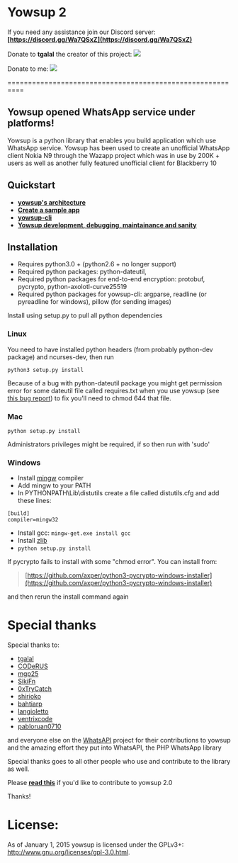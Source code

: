 # Yowsup 2

If you need any assistance join our Discord server: **[https://discord.gg/Wa7QSxZ](https://discord.gg/Wa7QSxZ)**

Donate to **tgalal** the creator of this project: <a href="https://www.paypal.com/cgi-bin/webscr?cmd=_s-xclick&hosted_button_id=Z9KKEUVYEY6BN" target="_blank"><img src="https://www.paypalobjects.com/en_US/i/btn/btn_donate_LG.gif" /></a>

Donate to me: <a href="https://www.paypal.com/cgi-bin/webscr?cmd=_s-xclick&hosted_button_id=HNCEHHKWG2E4J" target="_blank"><img src="https://www.paypalobjects.com/en_US/i/btn/btn_donate_LG.gif" /></a>


==========================================================

## Yowsup opened WhatsApp service under platforms!

Yowsup is a python library that enables you build application which use WhatsApp service. Yowsup has been used to create an unofficial WhatsApp client Nokia N9 through the Wazapp project which was in use by 200K + users as well as another fully featured unofficial client for Blackberry 10

## Quickstart

 * **[yowsup's architecture](https://github.com/tgalal/yowsup/wiki/Architecture)**
 * **[Create a sample app](https://github.com/tgalal/yowsup/wiki/Sample-Application)**
 * **[yowsup-cli](https://github.com/tgalal/yowsup/wiki/yowsup-cli-2.0)**
 * **[Yowsup development, debugging, maintainance and sanity](https://github.com/tgalal/yowsup/wiki/Yowsup-development,-debugging,-maintainance-and-sanity)**

## Installation

 - Requires python3.0 + (python2.6 + no longer support)
 - Required python packages: python-dateutil,
 - Required python packages for end-to-end encryption: protobuf, pycrypto, python-axolotl-curve25519
 - Required python packages for yowsup-cli: argparse, readline (or pyreadline for windows), pillow (for sending images)

Install using setup.py to pull all python dependencies

### Linux

You need to have installed python headers (from probably python-dev package) and ncurses-dev, then run
```
python3 setup.py install
```
Because of a bug with python-dateutil package you might get permission error for some dateutil file called requires.txt when you use yowsup (see [this bug report](https://bugs.launchpad.net/dateutil/+bug/1243202)) to fix you'll need to chmod 644 that file.

### Mac
```
python setup.py install
```
Administrators privileges might be required, if so then run with 'sudo'

### Windows

 - Install [mingw](http://www.mingw.org/) compiler
 - Add mingw to your PATH
 - In PYTHONPATH\Lib\distutils create a file called distutils.cfg and add these lines:

```
[build]
compiler=mingw32
```
 - Install gcc: ```mingw-get.exe install gcc```
 - Install [zlib](http://www.zlib.net/)
 - ```python setup.py install```

If pycrypto fails to install with some "chmod error". You can install from:

 > [https://github.com/axper/python3-pycrypto-windows-installer](https://github.com/axper/python3-pycrypto-windows-installer)

and then rerun the install command again

# Special thanks

Special thanks to:

- [tgalal](https://github.com/tgalal)
- [CODeRUS](https://github.com/CODeRUS)
- [mgp25](https://github.com/mgp25)
- [SikiFn](https://github.com/SikiFn)
- [0xTryCatch](https://github.com/0xTryCatch)
- [shirioko](https://github.com/shirioko)
- [bahtiarp](https://github.com/bahtiarp)
- [langioletto](https://github.com/langioletto)
- [ventrixcode](https://github.com/ventrixcode)
- [pabloruan0710](https://github.com/pabloruan0710)


and everyone else on the [WhatsAPI](https://github.com/mgp25/WhatsAPI-Official) project for their contributions to yowsup and the amazing effort they put into WhatsAPI, the PHP WhatsApp library

Special thanks goes to all other people who use and contribute to the library as well.

Please **[read this](https://github.com/tgalal/yowsup/wiki/Yowsup-development,-debugging,-maintainance-and-sanity)** if you'd like to contribute to yowsup 2.0

Thanks!


# License:

As of January 1, 2015 yowsup is licensed under the GPLv3+: http://www.gnu.org/licenses/gpl-3.0.html.

